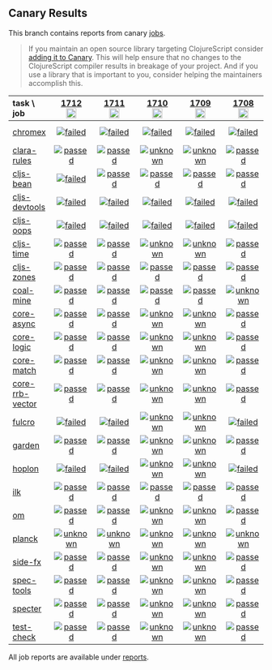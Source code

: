 ## Canary Results

This branch contains reports from canary [jobs](https://github.com/cljs-oss/canary/tree/jobs).

> If you maintain an open source library targeting ClojureScript consider [adding it to Canary](https://github.com/cljs-oss/canary/tree/master#how-to-participate). This will help ensure that no changes to the ClojureScript compiler results in breakage of your project. And if you use a library that is important to you, consider helping the maintainers accomplish this.

[//]: # (begin_overview_table)

| task \ job | <a href="reports/2021/03/09/job-001712-1.10.836-69b66374" title="job #1712&#xA;&#xA;job&#xA;&#xA;requested by BinaryAge Bot (@babot) on 2021-03-09T11:08:08Z">1712<br/><img width=20 height=20 src="https://avatars.githubusercontent.com/u/1476765?v=4&s=60"></a> | <a href="reports/2021/03/08/job-001711-1.10.836-69b66374" title="job #1711&#xA;&#xA;job&#xA;&#xA;requested by BinaryAge Bot (@babot) on 2021-03-08T11:08:07Z">1711<br/><img width=20 height=20 src="https://avatars.githubusercontent.com/u/1476765?v=4&s=60"></a> | <a href="reports/2021/03/07/job-001710-1.10.836-69b66374" title="job #1710&#xA;&#xA;job&#xA;&#xA;requested by BinaryAge Bot (@babot) on 2021-03-07T11:07:57Z">1710<br/><img width=20 height=20 src="https://avatars.githubusercontent.com/u/1476765?v=4&s=60"></a> | <a href="reports/2021/03/06/job-001709-1.10.836-69b66374" title="job #1709&#xA;&#xA;job&#xA;&#xA;requested by BinaryAge Bot (@babot) on 2021-03-06T11:07:54Z">1709<br/><img width=20 height=20 src="https://avatars.githubusercontent.com/u/1476765?v=4&s=60"></a> | <a href="reports/2021/03/05/job-001708-1.10.835-715cdc07" title="job #1708&#xA;&#xA;job&#xA;&#xA;requested by BinaryAge Bot (@babot) on 2021-03-05T11:08:09Z">1708<br/><img width=20 height=20 src="https://avatars.githubusercontent.com/u/1476765?v=4&s=60"></a> | <a href="reports/2021/03/04/job-001707-1.10.834-496cbc29" title="job #1707&#xA;&#xA;job&#xA;&#xA;requested by BinaryAge Bot (@babot) on 2021-03-04T11:08:03Z">1707<br/><img width=20 height=20 src="https://avatars.githubusercontent.com/u/1476765?v=4&s=60"></a> | <a href="reports/2021/03/03/job-001706-1.10.834-496cbc29" title="job #1706&#xA;&#xA;job&#xA;&#xA;requested by BinaryAge Bot (@babot) on 2021-03-03T11:08:01Z">1706<br/><img width=20 height=20 src="https://avatars.githubusercontent.com/u/1476765?v=4&s=60"></a> | <a href="reports/2021/03/02/job-001705-1.10.834-496cbc29" title="job #1705&#xA;&#xA;job&#xA;&#xA;requested by BinaryAge Bot (@babot) on 2021-03-02T11:06:49Z">1705<br/><img width=20 height=20 src="https://avatars.githubusercontent.com/u/1476765?v=4&s=60"></a> | <a href="reports/2021/03/01/job-001704-1.10.834-496cbc29" title="job #1704&#xA;&#xA;job&#xA;&#xA;requested by BinaryAge Bot (@babot) on 2021-03-01T11:15:41Z">1704<br/><img width=20 height=20 src="https://avatars.githubusercontent.com/u/1476765?v=4&s=60"></a> | <a href="reports/2021/02/28/job-001703-1.10.834-496cbc29" title="job #1703&#xA;&#xA;job&#xA;&#xA;requested by BinaryAge Bot (@babot) on 2021-02-28T11:08:00Z">1703<br/><img width=20 height=20 src="https://avatars.githubusercontent.com/u/1476765?v=4&s=60"></a> |
| :--- | :---: | :---: | :---: | :---: | :---: | :---: | :---: | :---: | :---: | :---: |
| [chromex](https://github.com/binaryage/chromex) | <a href="reports/2021/03/09/job-001712-1.10.836-69b66374#-chromex"><img title="failed" src="http://box.binaryage.com/s-failed.svg"><a> | <a href="reports/2021/03/08/job-001711-1.10.836-69b66374#-chromex"><img title="failed" src="http://box.binaryage.com/s-failed.svg"><a> | <a href="reports/2021/03/07/job-001710-1.10.836-69b66374#-chromex"><img title="failed" src="http://box.binaryage.com/s-failed.svg"><a> | <a href="reports/2021/03/06/job-001709-1.10.836-69b66374#-chromex"><img title="failed" src="http://box.binaryage.com/s-failed.svg"><a> | <a href="reports/2021/03/05/job-001708-1.10.835-715cdc07#-chromex"><img title="failed" src="http://box.binaryage.com/s-failed.svg"><a> | <a href="reports/2021/03/04/job-001707-1.10.834-496cbc29#-chromex"><img title="passed" src="http://box.binaryage.com/s-passed.svg"><a> | <a href="reports/2021/03/03/job-001706-1.10.834-496cbc29#-chromex"><img title="passed" src="http://box.binaryage.com/s-passed.svg"><a> | <a href="reports/2021/03/02/job-001705-1.10.834-496cbc29#-chromex"><img title="passed" src="http://box.binaryage.com/s-passed.svg"><a> | <a href="reports/2021/03/01/job-001704-1.10.834-496cbc29#-chromex"><img title="passed" src="http://box.binaryage.com/s-passed.svg"><a> | <a href="reports/2021/02/28/job-001703-1.10.834-496cbc29#-chromex"><img title="passed" src="http://box.binaryage.com/s-passed.svg"><a> |
| [clara-rules](https://github.com/cerner/clara-rules) | <a href="reports/2021/03/09/job-001712-1.10.836-69b66374#-clara-rules"><img title="passed" src="http://box.binaryage.com/s-passed.svg"><a> | <a href="reports/2021/03/08/job-001711-1.10.836-69b66374#-clara-rules"><img title="passed" src="http://box.binaryage.com/s-passed.svg"><a> | <a href="reports/2021/03/07/job-001710-1.10.836-69b66374#-clara-rules"><img title="unknown" src="http://box.binaryage.com/s-unknown.svg"><a> | <a href="reports/2021/03/06/job-001709-1.10.836-69b66374#-clara-rules"><img title="unknown" src="http://box.binaryage.com/s-unknown.svg"><a> | <a href="reports/2021/03/05/job-001708-1.10.835-715cdc07#-clara-rules"><img title="passed" src="http://box.binaryage.com/s-passed.svg"><a> | <a href="reports/2021/03/04/job-001707-1.10.834-496cbc29#-clara-rules"><img title="passed" src="http://box.binaryage.com/s-passed.svg"><a> | <a href="reports/2021/03/03/job-001706-1.10.834-496cbc29#-clara-rules"><img title="passed" src="http://box.binaryage.com/s-passed.svg"><a> | <a href="reports/2021/03/02/job-001705-1.10.834-496cbc29#-clara-rules"><img title="passed" src="http://box.binaryage.com/s-passed.svg"><a> | <a href="reports/2021/03/01/job-001704-1.10.834-496cbc29#-clara-rules"><img title="passed" src="http://box.binaryage.com/s-passed.svg"><a> | <a href="reports/2021/02/28/job-001703-1.10.834-496cbc29#-clara-rules"><img title="passed" src="http://box.binaryage.com/s-passed.svg"><a> |
| [cljs-bean](https://github.com/mfikes/cljs-bean) | <a href="reports/2021/03/09/job-001712-1.10.836-69b66374#-cljs-bean"><img title="failed" src="http://box.binaryage.com/s-failed.svg"><a> | <a href="reports/2021/03/08/job-001711-1.10.836-69b66374#-cljs-bean"><img title="passed" src="http://box.binaryage.com/s-passed.svg"><a> | <a href="reports/2021/03/07/job-001710-1.10.836-69b66374#-cljs-bean"><img title="passed" src="http://box.binaryage.com/s-passed.svg"><a> | <a href="reports/2021/03/06/job-001709-1.10.836-69b66374#-cljs-bean"><img title="passed" src="http://box.binaryage.com/s-passed.svg"><a> | <a href="reports/2021/03/05/job-001708-1.10.835-715cdc07#-cljs-bean"><img title="passed" src="http://box.binaryage.com/s-passed.svg"><a> | <a href="reports/2021/03/04/job-001707-1.10.834-496cbc29#-cljs-bean"><img title="passed" src="http://box.binaryage.com/s-passed.svg"><a> | <a href="reports/2021/03/03/job-001706-1.10.834-496cbc29#-cljs-bean"><img title="passed" src="http://box.binaryage.com/s-passed.svg"><a> | <a href="reports/2021/03/02/job-001705-1.10.834-496cbc29#-cljs-bean"><img title="passed" src="http://box.binaryage.com/s-passed.svg"><a> | <a href="reports/2021/03/01/job-001704-1.10.834-496cbc29#-cljs-bean"><img title="passed" src="http://box.binaryage.com/s-passed.svg"><a> | <a href="reports/2021/02/28/job-001703-1.10.834-496cbc29#-cljs-bean"><img title="passed" src="http://box.binaryage.com/s-passed.svg"><a> |
| [cljs-devtools](https://github.com/binaryage/cljs-devtools) | <a href="reports/2021/03/09/job-001712-1.10.836-69b66374#-cljs-devtools"><img title="failed" src="http://box.binaryage.com/s-failed.svg"><a> | <a href="reports/2021/03/08/job-001711-1.10.836-69b66374#-cljs-devtools"><img title="failed" src="http://box.binaryage.com/s-failed.svg"><a> | <a href="reports/2021/03/07/job-001710-1.10.836-69b66374#-cljs-devtools"><img title="failed" src="http://box.binaryage.com/s-failed.svg"><a> | <a href="reports/2021/03/06/job-001709-1.10.836-69b66374#-cljs-devtools"><img title="failed" src="http://box.binaryage.com/s-failed.svg"><a> | <a href="reports/2021/03/05/job-001708-1.10.835-715cdc07#-cljs-devtools"><img title="failed" src="http://box.binaryage.com/s-failed.svg"><a> | <a href="reports/2021/03/04/job-001707-1.10.834-496cbc29#-cljs-devtools"><img title="passed" src="http://box.binaryage.com/s-passed.svg"><a> | <a href="reports/2021/03/03/job-001706-1.10.834-496cbc29#-cljs-devtools"><img title="passed" src="http://box.binaryage.com/s-passed.svg"><a> | <a href="reports/2021/03/02/job-001705-1.10.834-496cbc29#-cljs-devtools"><img title="passed" src="http://box.binaryage.com/s-passed.svg"><a> | <a href="reports/2021/03/01/job-001704-1.10.834-496cbc29#-cljs-devtools"><img title="passed" src="http://box.binaryage.com/s-passed.svg"><a> | <a href="reports/2021/02/28/job-001703-1.10.834-496cbc29#-cljs-devtools"><img title="passed" src="http://box.binaryage.com/s-passed.svg"><a> |
| [cljs-oops](https://github.com/binaryage/cljs-oops) | <a href="reports/2021/03/09/job-001712-1.10.836-69b66374#-cljs-oops"><img title="failed" src="http://box.binaryage.com/s-failed.svg"><a> | <a href="reports/2021/03/08/job-001711-1.10.836-69b66374#-cljs-oops"><img title="failed" src="http://box.binaryage.com/s-failed.svg"><a> | <a href="reports/2021/03/07/job-001710-1.10.836-69b66374#-cljs-oops"><img title="failed" src="http://box.binaryage.com/s-failed.svg"><a> | <a href="reports/2021/03/06/job-001709-1.10.836-69b66374#-cljs-oops"><img title="failed" src="http://box.binaryage.com/s-failed.svg"><a> | <a href="reports/2021/03/05/job-001708-1.10.835-715cdc07#-cljs-oops"><img title="failed" src="http://box.binaryage.com/s-failed.svg"><a> | <a href="reports/2021/03/04/job-001707-1.10.834-496cbc29#-cljs-oops"><img title="passed" src="http://box.binaryage.com/s-passed.svg"><a> | <a href="reports/2021/03/03/job-001706-1.10.834-496cbc29#-cljs-oops"><img title="passed" src="http://box.binaryage.com/s-passed.svg"><a> | <a href="reports/2021/03/02/job-001705-1.10.834-496cbc29#-cljs-oops"><img title="passed" src="http://box.binaryage.com/s-passed.svg"><a> | <a href="reports/2021/03/01/job-001704-1.10.834-496cbc29#-cljs-oops"><img title="passed" src="http://box.binaryage.com/s-passed.svg"><a> | <a href="reports/2021/02/28/job-001703-1.10.834-496cbc29#-cljs-oops"><img title="passed" src="http://box.binaryage.com/s-passed.svg"><a> |
| [cljs-time](https://github.com/andrewmcveigh/cljs-time) | <a href="reports/2021/03/09/job-001712-1.10.836-69b66374#-cljs-time"><img title="passed" src="http://box.binaryage.com/s-passed.svg"><a> | <a href="reports/2021/03/08/job-001711-1.10.836-69b66374#-cljs-time"><img title="passed" src="http://box.binaryage.com/s-passed.svg"><a> | <a href="reports/2021/03/07/job-001710-1.10.836-69b66374#-cljs-time"><img title="unknown" src="http://box.binaryage.com/s-unknown.svg"><a> | <a href="reports/2021/03/06/job-001709-1.10.836-69b66374#-cljs-time"><img title="unknown" src="http://box.binaryage.com/s-unknown.svg"><a> | <a href="reports/2021/03/05/job-001708-1.10.835-715cdc07#-cljs-time"><img title="passed" src="http://box.binaryage.com/s-passed.svg"><a> | <a href="reports/2021/03/04/job-001707-1.10.834-496cbc29#-cljs-time"><img title="passed" src="http://box.binaryage.com/s-passed.svg"><a> | <a href="reports/2021/03/03/job-001706-1.10.834-496cbc29#-cljs-time"><img title="passed" src="http://box.binaryage.com/s-passed.svg"><a> | <a href="reports/2021/03/02/job-001705-1.10.834-496cbc29#-cljs-time"><img title="passed" src="http://box.binaryage.com/s-passed.svg"><a> | <a href="reports/2021/03/01/job-001704-1.10.834-496cbc29#-cljs-time"><img title="passed" src="http://box.binaryage.com/s-passed.svg"><a> | <a href="reports/2021/02/28/job-001703-1.10.834-496cbc29#-cljs-time"><img title="passed" src="http://box.binaryage.com/s-passed.svg"><a> |
| [cljs-zones](https://github.com/binaryage/cljs-zones) | <a href="reports/2021/03/09/job-001712-1.10.836-69b66374#-cljs-zones"><img title="passed" src="http://box.binaryage.com/s-passed.svg"><a> | <a href="reports/2021/03/08/job-001711-1.10.836-69b66374#-cljs-zones"><img title="passed" src="http://box.binaryage.com/s-passed.svg"><a> | <a href="reports/2021/03/07/job-001710-1.10.836-69b66374#-cljs-zones"><img title="passed" src="http://box.binaryage.com/s-passed.svg"><a> | <a href="reports/2021/03/06/job-001709-1.10.836-69b66374#-cljs-zones"><img title="passed" src="http://box.binaryage.com/s-passed.svg"><a> | <a href="reports/2021/03/05/job-001708-1.10.835-715cdc07#-cljs-zones"><img title="passed" src="http://box.binaryage.com/s-passed.svg"><a> | <a href="reports/2021/03/04/job-001707-1.10.834-496cbc29#-cljs-zones"><img title="passed" src="http://box.binaryage.com/s-passed.svg"><a> | <a href="reports/2021/03/03/job-001706-1.10.834-496cbc29#-cljs-zones"><img title="passed" src="http://box.binaryage.com/s-passed.svg"><a> | <a href="reports/2021/03/02/job-001705-1.10.834-496cbc29#-cljs-zones"><img title="passed" src="http://box.binaryage.com/s-passed.svg"><a> | <a href="reports/2021/03/01/job-001704-1.10.834-496cbc29#-cljs-zones"><img title="passed" src="http://box.binaryage.com/s-passed.svg"><a> | <a href="reports/2021/02/28/job-001703-1.10.834-496cbc29#-cljs-zones"><img title="passed" src="http://box.binaryage.com/s-passed.svg"><a> |
| [coal-mine](https://github.com/mfikes/coal-mine) | <a href="reports/2021/03/09/job-001712-1.10.836-69b66374#-coal-mine"><img title="passed" src="http://box.binaryage.com/s-passed.svg"><a> | <a href="reports/2021/03/08/job-001711-1.10.836-69b66374#-coal-mine"><img title="passed" src="http://box.binaryage.com/s-passed.svg"><a> | <a href="reports/2021/03/07/job-001710-1.10.836-69b66374#-coal-mine"><img title="passed" src="http://box.binaryage.com/s-passed.svg"><a> | <a href="reports/2021/03/06/job-001709-1.10.836-69b66374#-coal-mine"><img title="passed" src="http://box.binaryage.com/s-passed.svg"><a> | <a href="reports/2021/03/05/job-001708-1.10.835-715cdc07#-coal-mine"><img title="unknown" src="http://box.binaryage.com/s-unknown.svg"><a> | <a href="reports/2021/03/04/job-001707-1.10.834-496cbc29#-coal-mine"><img title="passed" src="http://box.binaryage.com/s-passed.svg"><a> | <a href="reports/2021/03/03/job-001706-1.10.834-496cbc29#-coal-mine"><img title="passed" src="http://box.binaryage.com/s-passed.svg"><a> | <a href="reports/2021/03/02/job-001705-1.10.834-496cbc29#-coal-mine"><img title="passed" src="http://box.binaryage.com/s-passed.svg"><a> | <a href="reports/2021/03/01/job-001704-1.10.834-496cbc29#-coal-mine"><img title="passed" src="http://box.binaryage.com/s-passed.svg"><a> | <a href="reports/2021/02/28/job-001703-1.10.834-496cbc29#-coal-mine"><img title="passed" src="http://box.binaryage.com/s-passed.svg"><a> |
| [core-async](https://github.com/clojure/core.async) | <a href="reports/2021/03/09/job-001712-1.10.836-69b66374#-core-async"><img title="passed" src="http://box.binaryage.com/s-passed.svg"><a> | <a href="reports/2021/03/08/job-001711-1.10.836-69b66374#-core-async"><img title="passed" src="http://box.binaryage.com/s-passed.svg"><a> | <a href="reports/2021/03/07/job-001710-1.10.836-69b66374#-core-async"><img title="unknown" src="http://box.binaryage.com/s-unknown.svg"><a> | <a href="reports/2021/03/06/job-001709-1.10.836-69b66374#-core-async"><img title="unknown" src="http://box.binaryage.com/s-unknown.svg"><a> | <a href="reports/2021/03/05/job-001708-1.10.835-715cdc07#-core-async"><img title="passed" src="http://box.binaryage.com/s-passed.svg"><a> | <a href="reports/2021/03/04/job-001707-1.10.834-496cbc29#-core-async"><img title="passed" src="http://box.binaryage.com/s-passed.svg"><a> | <a href="reports/2021/03/03/job-001706-1.10.834-496cbc29#-core-async"><img title="passed" src="http://box.binaryage.com/s-passed.svg"><a> | <a href="reports/2021/03/02/job-001705-1.10.834-496cbc29#-core-async"><img title="passed" src="http://box.binaryage.com/s-passed.svg"><a> | <a href="reports/2021/03/01/job-001704-1.10.834-496cbc29#-core-async"><img title="passed" src="http://box.binaryage.com/s-passed.svg"><a> | <a href="reports/2021/02/28/job-001703-1.10.834-496cbc29#-core-async"><img title="passed" src="http://box.binaryage.com/s-passed.svg"><a> |
| [core-logic](https://github.com/clojure/core.logic) | <a href="reports/2021/03/09/job-001712-1.10.836-69b66374#-core-logic"><img title="passed" src="http://box.binaryage.com/s-passed.svg"><a> | <a href="reports/2021/03/08/job-001711-1.10.836-69b66374#-core-logic"><img title="passed" src="http://box.binaryage.com/s-passed.svg"><a> | <a href="reports/2021/03/07/job-001710-1.10.836-69b66374#-core-logic"><img title="unknown" src="http://box.binaryage.com/s-unknown.svg"><a> | <a href="reports/2021/03/06/job-001709-1.10.836-69b66374#-core-logic"><img title="unknown" src="http://box.binaryage.com/s-unknown.svg"><a> | <a href="reports/2021/03/05/job-001708-1.10.835-715cdc07#-core-logic"><img title="passed" src="http://box.binaryage.com/s-passed.svg"><a> | <a href="reports/2021/03/04/job-001707-1.10.834-496cbc29#-core-logic"><img title="passed" src="http://box.binaryage.com/s-passed.svg"><a> | <a href="reports/2021/03/03/job-001706-1.10.834-496cbc29#-core-logic"><img title="passed" src="http://box.binaryage.com/s-passed.svg"><a> | <a href="reports/2021/03/02/job-001705-1.10.834-496cbc29#-core-logic"><img title="passed" src="http://box.binaryage.com/s-passed.svg"><a> | <a href="reports/2021/03/01/job-001704-1.10.834-496cbc29#-core-logic"><img title="passed" src="http://box.binaryage.com/s-passed.svg"><a> | <a href="reports/2021/02/28/job-001703-1.10.834-496cbc29#-core-logic"><img title="passed" src="http://box.binaryage.com/s-passed.svg"><a> |
| [core-match](https://github.com/clojure/core.match) | <a href="reports/2021/03/09/job-001712-1.10.836-69b66374#-core-match"><img title="passed" src="http://box.binaryage.com/s-passed.svg"><a> | <a href="reports/2021/03/08/job-001711-1.10.836-69b66374#-core-match"><img title="passed" src="http://box.binaryage.com/s-passed.svg"><a> | <a href="reports/2021/03/07/job-001710-1.10.836-69b66374#-core-match"><img title="unknown" src="http://box.binaryage.com/s-unknown.svg"><a> | <a href="reports/2021/03/06/job-001709-1.10.836-69b66374#-core-match"><img title="unknown" src="http://box.binaryage.com/s-unknown.svg"><a> | <a href="reports/2021/03/05/job-001708-1.10.835-715cdc07#-core-match"><img title="passed" src="http://box.binaryage.com/s-passed.svg"><a> | <a href="reports/2021/03/04/job-001707-1.10.834-496cbc29#-core-match"><img title="passed" src="http://box.binaryage.com/s-passed.svg"><a> | <a href="reports/2021/03/03/job-001706-1.10.834-496cbc29#-core-match"><img title="passed" src="http://box.binaryage.com/s-passed.svg"><a> | <a href="reports/2021/03/02/job-001705-1.10.834-496cbc29#-core-match"><img title="passed" src="http://box.binaryage.com/s-passed.svg"><a> | <a href="reports/2021/03/01/job-001704-1.10.834-496cbc29#-core-match"><img title="passed" src="http://box.binaryage.com/s-passed.svg"><a> | <a href="reports/2021/02/28/job-001703-1.10.834-496cbc29#-core-match"><img title="passed" src="http://box.binaryage.com/s-passed.svg"><a> |
| [core-rrb-vector](https://github.com/clojure/core.rrb-vector) | <a href="reports/2021/03/09/job-001712-1.10.836-69b66374#-core-rrb-vector"><img title="passed" src="http://box.binaryage.com/s-passed.svg"><a> | <a href="reports/2021/03/08/job-001711-1.10.836-69b66374#-core-rrb-vector"><img title="passed" src="http://box.binaryage.com/s-passed.svg"><a> | <a href="reports/2021/03/07/job-001710-1.10.836-69b66374#-core-rrb-vector"><img title="unknown" src="http://box.binaryage.com/s-unknown.svg"><a> | <a href="reports/2021/03/06/job-001709-1.10.836-69b66374#-core-rrb-vector"><img title="unknown" src="http://box.binaryage.com/s-unknown.svg"><a> | <a href="reports/2021/03/05/job-001708-1.10.835-715cdc07#-core-rrb-vector"><img title="passed" src="http://box.binaryage.com/s-passed.svg"><a> | <a href="reports/2021/03/04/job-001707-1.10.834-496cbc29#-core-rrb-vector"><img title="passed" src="http://box.binaryage.com/s-passed.svg"><a> | <a href="reports/2021/03/03/job-001706-1.10.834-496cbc29#-core-rrb-vector"><img title="passed" src="http://box.binaryage.com/s-passed.svg"><a> | <a href="reports/2021/03/02/job-001705-1.10.834-496cbc29#-core-rrb-vector"><img title="passed" src="http://box.binaryage.com/s-passed.svg"><a> | <a href="reports/2021/03/01/job-001704-1.10.834-496cbc29#-core-rrb-vector"><img title="passed" src="http://box.binaryage.com/s-passed.svg"><a> | <a href="reports/2021/02/28/job-001703-1.10.834-496cbc29#-core-rrb-vector"><img title="passed" src="http://box.binaryage.com/s-passed.svg"><a> |
| [fulcro](https://github.com/fulcrologic/fulcro) | <a href="reports/2021/03/09/job-001712-1.10.836-69b66374#-fulcro"><img title="failed" src="http://box.binaryage.com/s-failed.svg"><a> | <a href="reports/2021/03/08/job-001711-1.10.836-69b66374#-fulcro"><img title="failed" src="http://box.binaryage.com/s-failed.svg"><a> | <a href="reports/2021/03/07/job-001710-1.10.836-69b66374#-fulcro"><img title="unknown" src="http://box.binaryage.com/s-unknown.svg"><a> | <a href="reports/2021/03/06/job-001709-1.10.836-69b66374#-fulcro"><img title="unknown" src="http://box.binaryage.com/s-unknown.svg"><a> | <a href="reports/2021/03/05/job-001708-1.10.835-715cdc07#-fulcro"><img title="failed" src="http://box.binaryage.com/s-failed.svg"><a> | <a href="reports/2021/03/04/job-001707-1.10.834-496cbc29#-fulcro"><img title="passed" src="http://box.binaryage.com/s-passed.svg"><a> | <a href="reports/2021/03/03/job-001706-1.10.834-496cbc29#-fulcro"><img title="passed" src="http://box.binaryage.com/s-passed.svg"><a> | <a href="reports/2021/03/02/job-001705-1.10.834-496cbc29#-fulcro"><img title="passed" src="http://box.binaryage.com/s-passed.svg"><a> | <a href="reports/2021/03/01/job-001704-1.10.834-496cbc29#-fulcro"><img title="passed" src="http://box.binaryage.com/s-passed.svg"><a> | <a href="reports/2021/02/28/job-001703-1.10.834-496cbc29#-fulcro"><img title="passed" src="http://box.binaryage.com/s-passed.svg"><a> |
| [garden](https://github.com/noprompt/garden) | <a href="reports/2021/03/09/job-001712-1.10.836-69b66374#-garden"><img title="passed" src="http://box.binaryage.com/s-passed.svg"><a> | <a href="reports/2021/03/08/job-001711-1.10.836-69b66374#-garden"><img title="passed" src="http://box.binaryage.com/s-passed.svg"><a> | <a href="reports/2021/03/07/job-001710-1.10.836-69b66374#-garden"><img title="unknown" src="http://box.binaryage.com/s-unknown.svg"><a> | <a href="reports/2021/03/06/job-001709-1.10.836-69b66374#-garden"><img title="unknown" src="http://box.binaryage.com/s-unknown.svg"><a> | <a href="reports/2021/03/05/job-001708-1.10.835-715cdc07#-garden"><img title="passed" src="http://box.binaryage.com/s-passed.svg"><a> | <a href="reports/2021/03/04/job-001707-1.10.834-496cbc29#-garden"><img title="passed" src="http://box.binaryage.com/s-passed.svg"><a> | <a href="reports/2021/03/03/job-001706-1.10.834-496cbc29#-garden"><img title="passed" src="http://box.binaryage.com/s-passed.svg"><a> | <a href="reports/2021/03/02/job-001705-1.10.834-496cbc29#-garden"><img title="passed" src="http://box.binaryage.com/s-passed.svg"><a> | <a href="reports/2021/03/01/job-001704-1.10.834-496cbc29#-garden"><img title="passed" src="http://box.binaryage.com/s-passed.svg"><a> | <a href="reports/2021/02/28/job-001703-1.10.834-496cbc29#-garden"><img title="passed" src="http://box.binaryage.com/s-passed.svg"><a> |
| [hoplon](https://github.com/hoplon/hoplon) | <a href="reports/2021/03/09/job-001712-1.10.836-69b66374#-hoplon"><img title="failed" src="http://box.binaryage.com/s-failed.svg"><a> | <a href="reports/2021/03/08/job-001711-1.10.836-69b66374#-hoplon"><img title="failed" src="http://box.binaryage.com/s-failed.svg"><a> | <a href="reports/2021/03/07/job-001710-1.10.836-69b66374#-hoplon"><img title="unknown" src="http://box.binaryage.com/s-unknown.svg"><a> | <a href="reports/2021/03/06/job-001709-1.10.836-69b66374#-hoplon"><img title="unknown" src="http://box.binaryage.com/s-unknown.svg"><a> | <a href="reports/2021/03/05/job-001708-1.10.835-715cdc07#-hoplon"><img title="failed" src="http://box.binaryage.com/s-failed.svg"><a> | <a href="reports/2021/03/04/job-001707-1.10.834-496cbc29#-hoplon"><img title="passed" src="http://box.binaryage.com/s-passed.svg"><a> | <a href="reports/2021/03/03/job-001706-1.10.834-496cbc29#-hoplon"><img title="passed" src="http://box.binaryage.com/s-passed.svg"><a> | <a href="reports/2021/03/02/job-001705-1.10.834-496cbc29#-hoplon"><img title="passed" src="http://box.binaryage.com/s-passed.svg"><a> | <a href="reports/2021/03/01/job-001704-1.10.834-496cbc29#-hoplon"><img title="passed" src="http://box.binaryage.com/s-passed.svg"><a> | <a href="reports/2021/02/28/job-001703-1.10.834-496cbc29#-hoplon"><img title="passed" src="http://box.binaryage.com/s-passed.svg"><a> |
| [ilk](https://github.com/mfikes/ilk) | <a href="reports/2021/03/09/job-001712-1.10.836-69b66374#-ilk"><img title="passed" src="http://box.binaryage.com/s-passed.svg"><a> | <a href="reports/2021/03/08/job-001711-1.10.836-69b66374#-ilk"><img title="passed" src="http://box.binaryage.com/s-passed.svg"><a> | <a href="reports/2021/03/07/job-001710-1.10.836-69b66374#-ilk"><img title="passed" src="http://box.binaryage.com/s-passed.svg"><a> | <a href="reports/2021/03/06/job-001709-1.10.836-69b66374#-ilk"><img title="passed" src="http://box.binaryage.com/s-passed.svg"><a> | <a href="reports/2021/03/05/job-001708-1.10.835-715cdc07#-ilk"><img title="passed" src="http://box.binaryage.com/s-passed.svg"><a> | <a href="reports/2021/03/04/job-001707-1.10.834-496cbc29#-ilk"><img title="passed" src="http://box.binaryage.com/s-passed.svg"><a> | <a href="reports/2021/03/03/job-001706-1.10.834-496cbc29#-ilk"><img title="passed" src="http://box.binaryage.com/s-passed.svg"><a> | <a href="reports/2021/03/02/job-001705-1.10.834-496cbc29#-ilk"><img title="passed" src="http://box.binaryage.com/s-passed.svg"><a> | <a href="reports/2021/03/01/job-001704-1.10.834-496cbc29#-ilk"><img title="passed" src="http://box.binaryage.com/s-passed.svg"><a> | <a href="reports/2021/02/28/job-001703-1.10.834-496cbc29#-ilk"><img title="passed" src="http://box.binaryage.com/s-passed.svg"><a> |
| [om](https://github.com/omcljs/om) | <a href="reports/2021/03/09/job-001712-1.10.836-69b66374#-om"><img title="passed" src="http://box.binaryage.com/s-passed.svg"><a> | <a href="reports/2021/03/08/job-001711-1.10.836-69b66374#-om"><img title="passed" src="http://box.binaryage.com/s-passed.svg"><a> | <a href="reports/2021/03/07/job-001710-1.10.836-69b66374#-om"><img title="unknown" src="http://box.binaryage.com/s-unknown.svg"><a> | <a href="reports/2021/03/06/job-001709-1.10.836-69b66374#-om"><img title="unknown" src="http://box.binaryage.com/s-unknown.svg"><a> | <a href="reports/2021/03/05/job-001708-1.10.835-715cdc07#-om"><img title="passed" src="http://box.binaryage.com/s-passed.svg"><a> | <a href="reports/2021/03/04/job-001707-1.10.834-496cbc29#-om"><img title="passed" src="http://box.binaryage.com/s-passed.svg"><a> | <a href="reports/2021/03/03/job-001706-1.10.834-496cbc29#-om"><img title="passed" src="http://box.binaryage.com/s-passed.svg"><a> | <a href="reports/2021/03/02/job-001705-1.10.834-496cbc29#-om"><img title="passed" src="http://box.binaryage.com/s-passed.svg"><a> | <a href="reports/2021/03/01/job-001704-1.10.834-496cbc29#-om"><img title="passed" src="http://box.binaryage.com/s-passed.svg"><a> | <a href="reports/2021/02/28/job-001703-1.10.834-496cbc29#-om"><img title="passed" src="http://box.binaryage.com/s-passed.svg"><a> |
| [planck](https://github.com/planck-repl/planck) | <a href="reports/2021/03/09/job-001712-1.10.836-69b66374#-planck"><img title="unknown" src="http://box.binaryage.com/s-unknown.svg"><a> | <a href="reports/2021/03/08/job-001711-1.10.836-69b66374#-planck"><img title="unknown" src="http://box.binaryage.com/s-unknown.svg"><a> | <a href="reports/2021/03/07/job-001710-1.10.836-69b66374#-planck"><img title="unknown" src="http://box.binaryage.com/s-unknown.svg"><a> | <a href="reports/2021/03/06/job-001709-1.10.836-69b66374#-planck"><img title="unknown" src="http://box.binaryage.com/s-unknown.svg"><a> | <a href="reports/2021/03/05/job-001708-1.10.835-715cdc07#-planck"><img title="unknown" src="http://box.binaryage.com/s-unknown.svg"><a> | <a href="reports/2021/03/04/job-001707-1.10.834-496cbc29#-planck"><img title="unknown" src="http://box.binaryage.com/s-unknown.svg"><a> | <a href="reports/2021/03/03/job-001706-1.10.834-496cbc29#-planck"><img title="unknown" src="http://box.binaryage.com/s-unknown.svg"><a> | <a href="reports/2021/03/02/job-001705-1.10.834-496cbc29#-planck"><img title="unknown" src="http://box.binaryage.com/s-unknown.svg"><a> | <a href="reports/2021/03/01/job-001704-1.10.834-496cbc29#-planck"><img title="unknown" src="http://box.binaryage.com/s-unknown.svg"><a> | <a href="reports/2021/02/28/job-001703-1.10.834-496cbc29#-planck"><img title="unknown" src="http://box.binaryage.com/s-unknown.svg"><a> |
| [side-fx](https://github.com/cljsrn/side-fx) | <a href="reports/2021/03/09/job-001712-1.10.836-69b66374#-side-fx"><img title="passed" src="http://box.binaryage.com/s-passed.svg"><a> | <a href="reports/2021/03/08/job-001711-1.10.836-69b66374#-side-fx"><img title="passed" src="http://box.binaryage.com/s-passed.svg"><a> | <a href="reports/2021/03/07/job-001710-1.10.836-69b66374#-side-fx"><img title="unknown" src="http://box.binaryage.com/s-unknown.svg"><a> | <a href="reports/2021/03/06/job-001709-1.10.836-69b66374#-side-fx"><img title="unknown" src="http://box.binaryage.com/s-unknown.svg"><a> | <a href="reports/2021/03/05/job-001708-1.10.835-715cdc07#-side-fx"><img title="passed" src="http://box.binaryage.com/s-passed.svg"><a> | <a href="reports/2021/03/04/job-001707-1.10.834-496cbc29#-side-fx"><img title="passed" src="http://box.binaryage.com/s-passed.svg"><a> | <a href="reports/2021/03/03/job-001706-1.10.834-496cbc29#-side-fx"><img title="passed" src="http://box.binaryage.com/s-passed.svg"><a> | <a href="reports/2021/03/02/job-001705-1.10.834-496cbc29#-side-fx"><img title="passed" src="http://box.binaryage.com/s-passed.svg"><a> | <a href="reports/2021/03/01/job-001704-1.10.834-496cbc29#-side-fx"><img title="passed" src="http://box.binaryage.com/s-passed.svg"><a> | <a href="reports/2021/02/28/job-001703-1.10.834-496cbc29#-side-fx"><img title="passed" src="http://box.binaryage.com/s-passed.svg"><a> |
| [spec-tools](https://github.com/metosin/spec-tools) | <a href="reports/2021/03/09/job-001712-1.10.836-69b66374#-spec-tools"><img title="passed" src="http://box.binaryage.com/s-passed.svg"><a> | <a href="reports/2021/03/08/job-001711-1.10.836-69b66374#-spec-tools"><img title="passed" src="http://box.binaryage.com/s-passed.svg"><a> | <a href="reports/2021/03/07/job-001710-1.10.836-69b66374#-spec-tools"><img title="unknown" src="http://box.binaryage.com/s-unknown.svg"><a> | <a href="reports/2021/03/06/job-001709-1.10.836-69b66374#-spec-tools"><img title="unknown" src="http://box.binaryage.com/s-unknown.svg"><a> | <a href="reports/2021/03/05/job-001708-1.10.835-715cdc07#-spec-tools"><img title="passed" src="http://box.binaryage.com/s-passed.svg"><a> | <a href="reports/2021/03/04/job-001707-1.10.834-496cbc29#-spec-tools"><img title="passed" src="http://box.binaryage.com/s-passed.svg"><a> | <a href="reports/2021/03/03/job-001706-1.10.834-496cbc29#-spec-tools"><img title="passed" src="http://box.binaryage.com/s-passed.svg"><a> | <a href="reports/2021/03/02/job-001705-1.10.834-496cbc29#-spec-tools"><img title="passed" src="http://box.binaryage.com/s-passed.svg"><a> | <a href="reports/2021/03/01/job-001704-1.10.834-496cbc29#-spec-tools"><img title="passed" src="http://box.binaryage.com/s-passed.svg"><a> | <a href="reports/2021/02/28/job-001703-1.10.834-496cbc29#-spec-tools"><img title="passed" src="http://box.binaryage.com/s-passed.svg"><a> |
| [specter](https://github.com/nathanmarz/specter) | <a href="reports/2021/03/09/job-001712-1.10.836-69b66374#-specter"><img title="passed" src="http://box.binaryage.com/s-passed.svg"><a> | <a href="reports/2021/03/08/job-001711-1.10.836-69b66374#-specter"><img title="passed" src="http://box.binaryage.com/s-passed.svg"><a> | <a href="reports/2021/03/07/job-001710-1.10.836-69b66374#-specter"><img title="unknown" src="http://box.binaryage.com/s-unknown.svg"><a> | <a href="reports/2021/03/06/job-001709-1.10.836-69b66374#-specter"><img title="unknown" src="http://box.binaryage.com/s-unknown.svg"><a> | <a href="reports/2021/03/05/job-001708-1.10.835-715cdc07#-specter"><img title="passed" src="http://box.binaryage.com/s-passed.svg"><a> | <a href="reports/2021/03/04/job-001707-1.10.834-496cbc29#-specter"><img title="passed" src="http://box.binaryage.com/s-passed.svg"><a> | <a href="reports/2021/03/03/job-001706-1.10.834-496cbc29#-specter"><img title="passed" src="http://box.binaryage.com/s-passed.svg"><a> | <a href="reports/2021/03/02/job-001705-1.10.834-496cbc29#-specter"><img title="passed" src="http://box.binaryage.com/s-passed.svg"><a> | <a href="reports/2021/03/01/job-001704-1.10.834-496cbc29#-specter"><img title="passed" src="http://box.binaryage.com/s-passed.svg"><a> | <a href="reports/2021/02/28/job-001703-1.10.834-496cbc29#-specter"><img title="passed" src="http://box.binaryage.com/s-passed.svg"><a> |
| [test-check](https://github.com/clojure/test.check) | <a href="reports/2021/03/09/job-001712-1.10.836-69b66374#-test-check"><img title="passed" src="http://box.binaryage.com/s-passed.svg"><a> | <a href="reports/2021/03/08/job-001711-1.10.836-69b66374#-test-check"><img title="passed" src="http://box.binaryage.com/s-passed.svg"><a> | <a href="reports/2021/03/07/job-001710-1.10.836-69b66374#-test-check"><img title="unknown" src="http://box.binaryage.com/s-unknown.svg"><a> | <a href="reports/2021/03/06/job-001709-1.10.836-69b66374#-test-check"><img title="unknown" src="http://box.binaryage.com/s-unknown.svg"><a> | <a href="reports/2021/03/05/job-001708-1.10.835-715cdc07#-test-check"><img title="passed" src="http://box.binaryage.com/s-passed.svg"><a> | <a href="reports/2021/03/04/job-001707-1.10.834-496cbc29#-test-check"><img title="passed" src="http://box.binaryage.com/s-passed.svg"><a> | <a href="reports/2021/03/03/job-001706-1.10.834-496cbc29#-test-check"><img title="passed" src="http://box.binaryage.com/s-passed.svg"><a> | <a href="reports/2021/03/02/job-001705-1.10.834-496cbc29#-test-check"><img title="passed" src="http://box.binaryage.com/s-passed.svg"><a> | <a href="reports/2021/03/01/job-001704-1.10.834-496cbc29#-test-check"><img title="passed" src="http://box.binaryage.com/s-passed.svg"><a> | <a href="reports/2021/02/28/job-001703-1.10.834-496cbc29#-test-check"><img title="passed" src="http://box.binaryage.com/s-passed.svg"><a> |

[//]: # (end_overview_table)

All job reports are available under [reports](reports).
